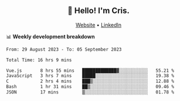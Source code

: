 
<h2 align="center">👋 Hello! I'm Cris.</h2>
<p align="center">
  <a href="https://www.criscunas.dev">Website</a> •
  <a href="https://www.linkedin.com/in/cristophercunas/">LinkedIn</a> 
</p>


📊 **Weekly development breakdown**
<!--START_SECTION:waka-->

```txt
From: 29 August 2023 - To: 05 September 2023

Total Time: 16 hrs 9 mins

Vue.js       8 hrs 55 mins   █████████████▓░░░░░░░░░░░   55.21 %
JavaScript   3 hrs 7 mins    █████░░░░░░░░░░░░░░░░░░░░   19.38 %
C            2 hrs 4 mins    ███▒░░░░░░░░░░░░░░░░░░░░░   12.88 %
Bash         1 hr 31 mins    ██▒░░░░░░░░░░░░░░░░░░░░░░   09.46 %
JSON         17 mins         ▒░░░░░░░░░░░░░░░░░░░░░░░░   01.78 %
```

<!--END_SECTION:waka-->
